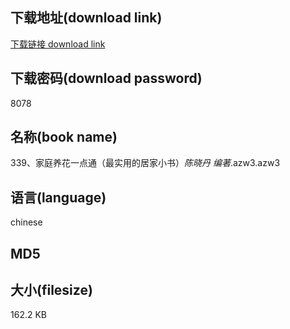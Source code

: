 ## 下载地址(download link)
[下载链接 download link](https://voluble-croquembouche-d321dc.netlify.app/?s=339%E3%80%81%E5%AE%B6%E5%BA%AD%E5%85%BB%E8%8A%B1%E4%B8%80%E7%82%B9%E9%80%9A%EF%BC%88%E6%9C%80%E5%AE%9E%E7%94%A8%E7%9A%84%E5%B1%85%E5%AE%B6%E5%B0%8F%E4%B9%A6%EF%BC%89_%E9%99%88%E6%99%93%E4%B8%B9+%E7%BC%96%E8%91%97_.azw3)

## 下载密码(download password)
8078

## 名称(book name)
339、家庭养花一点通（最实用的居家小书）_陈晓丹 编著_.azw3.azw3

## 语言(language)
chinese

## MD5


## 大小(filesize)
162.2 KB
